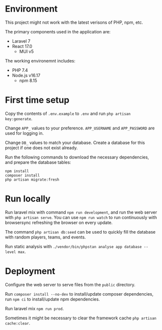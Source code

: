 # Environment
This project might not work with the latest verisons of PHP, npm, etc.

The primary components used in the application are:
- Laravel 7
- React 17.0
	- MUI v5

The working environemnt includes:
- PHP 7.4
- Node.js v16.17
	- npm 8.15

# First time setup
Copy the contents of `.env.example` to `.env` and run `php artisan key:generate`.

Change `APP_` values to your preference. `APP_USERNAME` and `APP_PASSWORD` are used for logging in.

Change `DB_` values to match your database. Create a database for this project if one does not exist already.

Run the following commands to download the necessary dependencies, and prepare the database tables:
```
npm install
composer install
php artisan migrate:fresh
```

# Run locally
Run laravel mix with command `npm run development`, and run the web server with `php artisan serve`.
You can use `npm run watch` to run continuously with browsersync refreshing the browser on every update.

The command `php artisan db:seed` can be used to quickly fill the database with random players, teams, and events.

Run static analysis with `./vendor/bin/phpstan analyse app database --level max`.

# Deployment
Configure the web server to serve files from the `public` directory.

Run `composer install --no-dev` to install/update composer dependencies, run `npm ci` to install/update npm dependencies.

Run laravel mix `npm run prod`.

Sometimes it might be necessary to clear the framework cache `php artisan cache:clear`.
